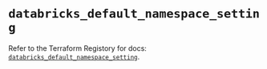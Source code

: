 # `databricks_default_namespace_setting`

Refer to the Terraform Registory for docs: [`databricks_default_namespace_setting`](https://registry.terraform.io/providers/databricks/databricks/1.32.0/docs/resources/default_namespace_setting).
